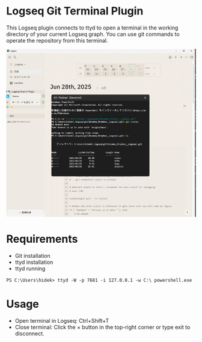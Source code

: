 # Logseq Git Terminal Plugin

This Logseq plugin connects to ttyd to open a terminal in the working directory of your current Logseq graph. You can use git commands to operate the repository from this terminal.

![screen](img/screen.png)

# Requirements
- Git installation
- ttyd installation
- ttyd running

```
PS C:\Users\hidek> ttyd -W -p 7681 -i 127.0.0.1 -w C:\ powershell.exe
```

# Usage
- Open terminal in Logseq: Ctrl+Shift+T
- Close terminal: Click the × button in the top-right corner or type exit to disconnect.